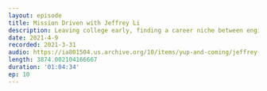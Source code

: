 ```yaml
---
layout: episode
title: Mission Driven with Jeffrey Li
description: Leaving college early, finding a career niche between engineering and product, turning down the offer to join management at a unicorn startup, and balancing impact against aesthetics. Jeffrey is currently tinkering in and around the passion economy.
date: 2021-4-9
recorded: 2021-3-31
audio: https://ia801504.us.archive.org/10/items/yup-and-coming/jeffrey-v1.mp3
length: 3874.002104166667
duration: '01:04:34'
ep: 10
---
```

